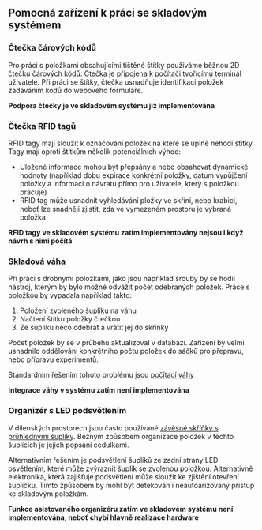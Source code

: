 ## Pomocná zařízení k práci se skladovým systémem

### Čtečka čárových kódů

Pro práci s položkami obsahujícími tištěné štítky používáme běžnou 2D čtečku čárových kódů. Čtečka je připojena k počítači tvořícímu terminál uživatele. 
Při práci se štítky, čtečka usnadňuje identifikaci položek zadáváním kódů do webového formuláře. 

**Podpora čtečky je ve skladovém systému již implementována**

### Čtečka RFID tagů

RFID tagy mají sloužit k označování položek na které se úplně nehodí štítky. Tagy mají oproti štítkům několik potenciálních výhod: 

  * Uložené informace mohou být přepsány a nebo obsahovat dynamické hodnoty (například dobu expirace konkrétní položky, datum vypůjčení položky a informaci o návratu přímo pro uživatele, který s položkou pracuje)
  * RFID tag může usnadnit vyhledávání pložky ve skříni, nebo krabici, neboť lze snadněji zjistit, zda ve vymezeném prostoru je vybraná položka 

**RFID tagy ve skladovém systému zatím implementovány nejsou i když návrh s nimi počítá**

### Skladová váha

Při práci s drobnými položkami, jako jsou například šrouby by se hodil nástroj, kterým by bylo možné odvážit počet odebraných položek. Práce s položkou by vypadala například takto: 

1. Položení zvoleného šuplíku na váhu
2. Načtení štítku položky čtečkou 
3. Ze šuplíku něco odebrat a vrátit jej do skříňky

Počet položek by se v průběhu aktualizoval v databázi.  Zařízení by velmi usnadnilo oddělování konkrétního počtu položek do sáčků pro přepravu, nebo přípravu experimentů. 

Standardním řešením tohoto problému jsou [počítací váhy](https://www.expondo.cz/steinberg-systems-pocitaci-vaha-3-kg-0-05-g-baterie-80-h-10030498)

**Integrace váhy v systému zatím není implementována**

### Organizér s LED podsvětlením 

V dílenských prostorech jsou často používané [závěsné skříňky s průhlednými šuplíky](https://www.svarecky-obchod.cz/dilenske-vybaveni/zavesne-skrinky/15109-zavesna-skrinka-30-m-4-s-2-v-modra-6765m.htm). 
Běžným způsobem organizace položek v těchto šuplících je jejich popsání cedulkami. 

Alternativním řešením je podsvětlení šuplíků ze zadní strany LED osvětlením, které může zvýraznit šuplík se zvolenou položkou. Alternativně elektronika, která zajišťuje podsvětlení může sloužit ke zjištění otevření šuplíčku. Tímto způsobem by mohl být detekován i neautoarizovaný přístup ke skladovým položkám. 

**Funkce asistovaného organizéru zatím ve skladovém systému není implementována, neboť chybí hlavně realizace hardware**






